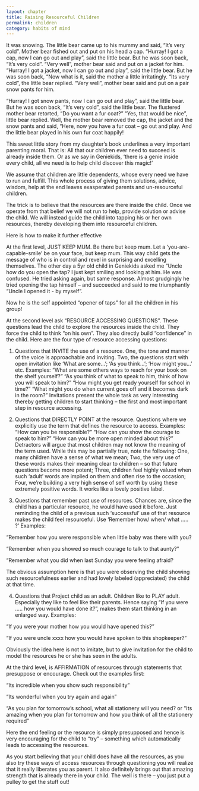 ```yaml
---
layout: chapter
title: Raising Resourceful Children
permalink: children
category: habits of mind
---
```


It was snowing. The little bear came up to his mummy and said, “It’s very cold”. Mother bear fished out and put on his head a cap. “Hurray! I got a cap, now I can go out and play”, said the little bear. But he was soon back, “It’s very cold”. “Very well”, mother bear said and put on a jacket for him. “Hurray! I got a jacket, now I can go out and play”, said the little bear. But he was soon back, “Now what is it, said the mother a little irritatingly. “Its very cold”, the little bear replied. “Very well”, mother bear said and put on a pair snow pants for him.

“Hurray! I got snow pants, now I can go out and play”, said the little bear. But he was soon back, “It’s very cold”, said the little bear. The flustered mother bear retorted, “Do you want a fur coat?” “Yes, that would be nice”, little bear replied. Well, the mother bear removed the cap, the jacket and the snow pants and said, “Here, now you have a fur coat – go out and play. And the little bear played in his own fur coat happily!

This sweet little story from my daughter’s book underlines a very important parenting moral. That is: All that our children ever need to succeed is already inside them. Or as we say in Geniekids, ‘there is a genie inside every child, all we need is to help child discover this magic!’

We assume that children are little dependents, whose every need we have to run and fulfill. This whole process of giving them solutions, advice, wisdom, help at the end leaves exasperated parents and un-resourceful children.

The trick is to believe that the resources are there inside the child. Once we operate from that belief we will not run to help, provide solution or advise the child. We will instead guide the child into tapping his or her own resources, thereby developing them into resourceful children.

Here is how to make it further effective

At the first level, JUST KEEP MUM. Be there but keep mum. Let a ‘you-are-capable-smile’ be on your face, but keep mum. This way child gets the message of who is in control and revel in surprising and excelling themselves. The other day a 5yr old child in Geniekids asked me “Uncle how do you open the tap? I just kept smiling and looking at him. He was confused. He tried asking again, but same response. Almost grudgingly he tried opening the tap himself – and succeeded and said to me triumphantly “Uncle I opened it - by myself”.

Now he is the self appointed “opener of taps” for all the children in his group!

At the second level ask “RESOURCE ACCESSING QUESTIONS”. These questions lead the child to explore the resources inside the child. They force the child to think “on his own”. They also directly build “confidence” in the child. Here are the four type of resource accessing questions:

1. Questions that INVITE the use of a resource. One, the tone and manner of the voice is approachable and inviting. Two, the questions start with open invitation like ‘What are some…’; ‘As you think…’; ‘How might you…’ etc. Examples: “What are some others ways to reach for your book on the shelf yourself?” “As you think of what to speak to him, think of how you will speak to him?” “How might you get ready yourself for school in time?” “What might you do when current goes off and it becomes dark in the room?” Invitations present the whole task as very interesting thereby getting children to start thinking – the first and most important step in resource accessing. 

2. Questions that DIRECTLY POINT at the resource. Questions where we explicitly use the term that defines the resource to access. Examples: “How can you be responsible?” “How can you show the courage to speak to him?” “How can you be more open minded about this?” Detractors will argue that most children may not know the meaning of the term used. While this may be partially true, note the following: One, many children have a sense of what we mean; Two, the very use of these words makes their meaning clear to children – so that future questions become more potent; Three, children feel highly valued when such ‘adult’ words are implied on them and often rise to the occasion; Four, we’re building a very high sense of self worth by using these extremely positive words. It works like a lovely positive label. 

3. Questions that remember past use of resources. Chances are, since the child has a particular resource, he would have used it before. Just reminding the child of a previous such ‘successful’ use of that resource makes the child feel resourceful. Use ‘Remember how/ when/ what ….. ?’ Examples:

“Remember how you were responsible when little baby was there with you?

“Remember when you showed so much courage to talk to that aunty?”

“Remember what you did when last Sunday you were feeling afraid?

The obvious assumption here is that you were observing the child showing such resourcefulness earlier and had lovely labeled (appreciated) the child at that time. 

4. Questions that Project child as an adult. Children like to PLAY adult. Especially they like to feel like their parents. Hence saying “If you were ….. how you would have done it?”, makes them start thinking in an enlarged way. Examples:

“If you were your mother how you would have opened this?”

“If you were uncle xxxx how you would have spoken to this shopkeeper?”

Obviously the idea here is not to imitate, but to give invitation for the child to model the resources he or she has seen in the adults.

At the third level, is AFFIRMATION of resources through statements that presuppose or encourage. Check out the examples first:

“Its incredible when you show such responsibility”

“Its wonderful when you try again and again”

“As you plan for tomorrow’s school, what all stationery will you need? or "Its amazing when you plan for tomorrow and how you think of all the stationery required”

Here the end feeling or the resource is simply presupposed and hence is very encouraging for the child to “try” – something which automatically leads to accessing the resources.

As you start believing that your child does have all the resources, as you also try these ways of access resources through questioning you will realize that it really liberates you as parent. It also definitely brings out that amazing strength that is already there in your child. The well is there – you just put a pulley to get the stuff out!

 
